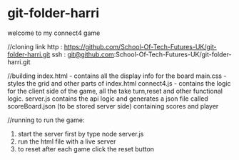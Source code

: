 # git-folder-harri

welcome to my connect4 game

//cloning link
http : https://github.com/School-Of-Tech-Futures-UK/git-folder-harri.git
ssh : git@github.com:School-Of-Tech-Futures-UK/git-folder-harri.git


//building
index.html - contains all the display info for the board
main.css - styles the grid and other parts of index.html
connect4.js - contains the logic for the client side of the game, all the take turn,reset and other functional logic. 
server.js contains the api logic and generates a json file called scoreBoard.json (to be stored server side) containing scores and player 

//running
to run the game:
1. start the server first by type node server.js
2. run the html file with a live server
3. to reset after each game click the reset button
